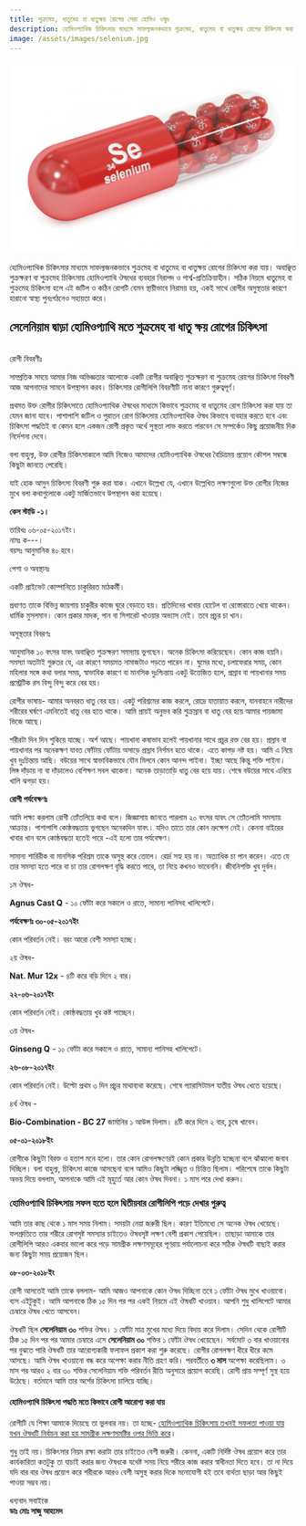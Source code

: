 ```yaml
---
title: শুক্রমেহ, ধাতুমেহ বা ধাতুক্ষয় রোগের সেরা হোমিও ওষুধ
description: হোমিওপ্যাথিক চিকিৎসার মাধ্যমে সাফল্যজনকভাবে শুক্রমেহ, ধাতুমেহ বা ধাতুক্ষয় রোগের চিকিৎসা করা যায়। অবাঞ্ছিত শুক্রক্ষরণ বা শুক্রমেহ চিকিৎসায় হোমিওপ্যাথি ঔষধের ব্যবহার নিরাপদ ও পার্শ্ব-প্রতিক্রিয়াহীন।
image: /assets/images/selenium.jpg
---
```

<p><img src="/assets/images/selenium.jpg" alt="শুক্রমেহ, ধাতুমেহ বা ধাতুক্ষয় রোগের সেরা হোমিও ওষুধ" /></p>

হোমিওপ্যাথিক চিকিৎসার মাধ্যমে সাফল্যজনকভাবে শুক্রমেহ বা ধাতুমেহ বা ধাতুক্ষয় রোগের চিকিৎসা করা যায়। অবাঞ্ছিত শুক্রক্ষরণ বা শুক্রমেহ চিকিৎসায় হোমিওপ্যাথি ঔষধের ব্যবহার নিরাপদ ও পার্শ্ব-প্রতিক্রিয়াহীন। সঠিক নিয়মে ধাতুমেহ বা শুক্রমেহ চিকিৎসা হলে এই জটিল ও কঠিন রোগটি যেমন স্থায়ীভাবে নিরাময় হয়, একই সাথে রোগীর অসুস্থতার কারণে হারানো স্বাস্থ্য পুনঃগঠনেও সহায়তা করে।

## সেলেনিয়াম দ্বাড়া হোমিওপ্যাথি মতে শুক্রমেহ বা ধাতু ক্ষয় রোগের চিকিৎসা
<p><br>
রোগী বিবরণীঃ</p>

সাম্প্রতিক সময়ে আমার নিজ অভিজ্ঞতার আলোকে একটি রোগীর অবাঞ্ছিত শুক্রক্ষরণ বা শুক্রমেহ রোগের চিকিৎসা বিবরণী আজ আপনাদের সামনে উপস্থাপন করব। চিকিৎসার রোগীলিপি বিবরণীটি নানা কারণে গুরুত্বপূর্ণ।

প্রথমত উক্ত রোগীর চিকিৎসাতে হোমিওপ্যাথিক ঔষধের মাধ্যমে কিভাবে শুক্রমেহ বা ধাতুমেহ রোগ চিকিৎসা করা যায় তা যেমন জানা যাবে। পাশাপাশি জটিল ও পুরাতন রোগ চিকিৎসায় হোমিওপ্যাথিক ঔষধ কিভাবে ব্যবহার করতে হবে এবং চিকিৎসা পদ্ধতিই বা কেমন হলে একজন রোগী প্রকৃত অর্থে সুস্থতা লাভ করতে পারবেন সে সম্পর্কেও কিছু প্রয়োজনীয় দিক নির্দেশনা দেবে।

বলা বাহুল্য, উক্ত রোগীর চিকিৎসাকালে আমি নিজেও আমাদের হোমিওপ্যাথিক ঔষধের বৈচিত্রময় প্রয়োগ কৌশল সম্বন্ধে কিছুটা জানতে পেরেছি।

যাই হোক আসুন চিকিৎসা বিবরণী শুরু করা যাক। এখানে উল্লেখ্য যে, এখানে উল্লেখিত লক্ষণগুলো উক্ত রোগীর নিজের মুখে বলা কথাগুলোকে একটু মার্জিতভাবে উপস্থাপন করা হয়েছে।

<strong>কেস স্টাডি -১।</strong>

<p>তারিখঃ ০৬-০৫-২০১৭ইং।<br>
নামঃ ক---।<br>
বয়সঃ আনুমানিক ৪০ হবে।</p>

পেশা ও অবস্থানঃ

একটি প্রাইভেট কোম্পানিতে চাকুরিরত মাঠকর্মী।

প্রধাণত তাকে বিভিন্ন জায়গায় চাকুরীর কাজে ঘুরে বেড়াতে হয়। প্রতিদিনের খাবার হোটেল বা রেস্তোরাতে খেয়ে থাকেন। ধার্মিক মুসলমান। কোন প্রকার মাদক, পান বা সিগারেট খাওয়ার অভ্যাস নেই। তবে প্রচুর চা খান।

অসুস্থতার বিবরণঃ

আনুমানিক ১০ বৎসর যাবৎ অবাঞ্ছিত শুক্রক্ষরণ সমস্যায় ভুগছেন। অনেক চিকিৎসা করিয়েছেন। কোন ‌কাজ হয়নি। সমস্যা অতটাই গুরুতর যে, এর কারণে সময়মত নামাজটাও পড়তে পারেন না। ঘুমের মধ্যে, চলাফেরার সময়, কোন মহিলার সঙ্গে কথা বলার সময়, স্বাভাবিক কারণে বা মানসিক দুঃশ্চিন্তায় একটু উত্তেজিত হলে, প্রস্রাব বা পায়খানার সময় প্রস্ট্রেটিক রস বিন্দু বিন্দু করে বের হয়।

রোগীর ভাষায়- আমার অনবরত ধাতু বের হয়। একটু পরিশ্রমের কাজ করলে, রোদ্রে যাতায়াত করলে, যানবাহনে নারীদের শরীরের ঘর্ষণে এমনিতেই ধাতু বের হতে থাকে। আমি প্রায়ই অনুভব করি শুক্রস্রাব বা ধাতু বের হয়ে আমার পায়জামা ভিজে আছে।

শরীরটা দিন দিন শুকিয়ে যাচ্ছে। অর্শ আছে। পায়খানা কষাভাব হলেই পায়খানার সাথে প্রচুর রক্ত বের হয়। প্রস্রাব বা পায়খানার পর অনেকক্ষণ যাবত ফোঁটায় ফোঁটায় অসাড়ে প্রস্রাব নির্গমন হতে থাকে। এতে কাপড় নষ্ট হয়। আমি এ নিয়ে খুব দুঃচিন্তায় আছি। বউয়ের সাথে স্বাভাবিকভাবে যৌন মিলনে কোন আনন্দ পাইনা। ইচ্ছা আছে কিন্তু শক্তি পাইনা। লিঙ্গ দাঁড়ায় না বা দাঁড়ালেও বেশিক্ষণ সবল থাকেনা। অনেক তাড়াতাড়ি ধাতু বের হয়ে যায়। শেষে বউয়ের সাথে এনিয়ে খালি ঝগড়া হয়।

<strong>রোগী পর্যবেক্ষণঃ</strong>

আমি লক্ষ্য করলাম রোগী তোঁতলিয়ে কথা বলে। জিজ্ঞাসায় জানতে পারলাম ২০ বৎসর যাবৎ সে তোঁতলামি সমস্যায় আক্রান্ত। পাশাপাশি কোষ্ঠবদ্ধতায় ভুগছেন অনেকদিন যাবৎ। যদিও তাতে তার কোন ভ্রুক্ষেপ নেই। কেননা বাইরের খাবার খান বলে কোষ্ঠবদ্ধতা হতেই পারে -এই হলো তার পর্যবেক্ষণ।

সামান্য শারিরীক বা মানসিক পরিশ্রম তাকে অসুস্থ করে তোলে। রোর্দ্র সহ্য হয় না। অত্যাধিক চা পান করেন। এতে যে তার সমস্যা হতে পারে বা চা তার রোগলক্ষণ বৃদ্ধি করতে পারে, তা নিয়ে কখনও ভাবেননি। জীবনিশক্তি খুব দুর্বল।

১ম ঔষধ-

<strong>Agnus Cast Q</strong> - ১০ ফোঁটা করে সকালে ও রাতে, সামান্য পানিসহ খালিপেটে।

<strong>পর্যবেক্ষণঃ ৩০-০৫-২০১৭ইং</strong>

কোন পরিবর্তন নেই। বরং আরো বেশী সমস্যা হচ্ছে।

২য় ঔষধ-

<strong>Nat. Mur 12x</strong> - ৪টি করে বড়ি দিনে ২ বার।

<strong>২২-০৬-২০১৭ইং</strong>

কোন পরিবর্তন নেই। কোষ্ঠবদ্ধতায় খুব কষ্ট পাচ্ছেন।

৩য় ঔষধ-

<strong>Ginseng Q</strong> - ১০ ফোঁটা করে সকালে ও রাতে, সামান্য পানিসহ খালিপেটে।

<strong>২৬-০৮-২০১৭ইং</strong>

কোন পরিবর্তন নেই। উল্টো প্রথম ৩ দিন প্রচুর মাথাব্যথা করেছে। শেষে প্যারাসিটামল যাতীয় ঔষধ খেতে হয়েছে।

৪র্থ ঔষধ -

<strong>Bio-Combination - BC 27</strong> জার্মানির ১ আউন্স দিলাম। ৪টি করে দিনে ২ বার, চুষে খাবেন।

<strong>০৫-০১-২০১৮ইং</strong>

রোগীকে কিছুটা বিরক্ত ও হতাশ মনে হলো। তার কোন রোগলক্ষণেরই কোন প্রকার উন্নতি হচ্ছেনা বলে ঝাঁঝালো জবাব দিচ্ছিল। বলা বাহুল্য, চিকিৎসা কাজে আসছেনা বলে আমিও কিছুটা লজ্জ্বিত ও চিন্তিত ছিলাম। পরিশেষে তাকে কিছুটা অভয় দিয়ে বললাম, আপনাকে আমি এই মূহুর্তে আর কোন ঔষধ দিবনা। ১ মাস পরে দেখা করুন।

### হোমিওপ্যাথি চিকিৎসায় সফল হতে হলে দ্বিতীয়বার রোগীলিপি পড়ে দেখার গুরুত্ব

আমি তার কাছ থেকে ১ মাস সময় নিলাম। সময়টা নেয়া জরুরী ছিল। কারণ ইতিমধ্যে সে অনেক ঔষধ খেয়েছে। ফলশ্রুতিতে তার শরীরে রোগসৃষ্ট সমস্যার চাইতেও ঔষধসৃষ্ট লক্ষণ বেশী প্রকাশ পেয়েছিল। তাছাড়া আমাকে তার রোগীলিপি আরও একবার ভালো করে পড়ে সামগ্রীক লক্ষণসমূহের পূণরায় পর্যালোচনা করে সঠিক ঔষধটি বাছাই করার জন্য কিছুটা সময় প্রয়োজন ছিল।

<strong>০৮-০৩-২০১৮ইং</strong>

রোগী আসতেই আমি তাকে বললাম- আমি আজও আপনাকে কোন ঔষধ দিচ্ছিনা তবে ১ ফোঁটা ঔষধ মুখে খাওয়াবো। ব্যস এইটুকুই। আমি আপনাকে ঠিক ১৫ দিন পর পর একই নিয়মে এই ঔষধটি খাওয়াব। আপনি শুধু খালিপেটে আমার চেম্বারে ঔষধ খেতে আসবেন।

ঔষধটি ছিল <strong>সেলেনিয়াম ৩০</strong> শক্তির ঔষধ। ১ ফোঁটা মাত্র মুখের মধ্যে দিয়ে বিদায় করে দিলাম। সেদিন থেকে রোগীটি ঠিক ১৫ দিন পর পর আমার চেম্বারে এসে <strong>সেলেনিয়াম ৩০</strong> শক্তির ১ ফোঁটা ঔষধ খেয়েছেন। সর্বম‌োট ৩ বার খাওয়ানোর পর বুঝতে পারি ঔষধটি তার আরোগ্যকারী ফলাফল প্রকাশ করা শুরু করেছে। রোগীর রোগলক্ষণ ধীরে ধীরে কমে আসছে। আমি ঔষধ খাওয়ানো বন্ধ করে অপেক্ষা করার নীতি গ্রহণ করি। পরবর্তীতে <strong>৩ মাস</strong> অপেক্ষা করেছিলাম। ৩ মাস পর আরও ২ বার ৩০ শক্তির সেলেনিয়াম শক্তি পরিবর্তন রীতি অনুসারে প্রয়োগ করেছি। রোগী প্রায় সম্পূর্ণ সুস্থ হয়ে উঠেছে। বর্তমানে আমি তার অর্শের চিকিৎসা চালিয়ে যাচ্ছি।

#### হোমিওপ্যাথি চিকিৎসা পদ্ধতি মতে কিভাবে রোগী আরোগ্য করা যায়

রোগীটি যে শিক্ষা আমাকে দিয়েছে তা ভুলবার নয়। তা হচ্ছে- <span style="text-decoration:underline;">হোমিওপ্যাথিক চিকিৎসায় তখনই সফলতা পাওয়া যায় যখন ঔষধটি নির্বাচন করা হয় সামগ্রীক লক্ষণসমষ্টির ওপর ভিত্তি করে</span>।

শুধু তাই নয়। চিকিৎসার নিয়ম রক্ষা করাটা তার চাইতেও বেশী জরুরী। কেননা, একটি নির্দিষ্ট ঔষধ প্রয়োগ করে তার কার্যকারিতা কতটুকু তা যাচাই করার জন্য ঔষধকে যথেষ্ট সময় নিয়ে শরীরে কাজ করার স্বাধীনতা দিতে হবে। তা না দিয়ে যদি বার বার ঔষধ প্রয়োগ করে শরীরকে আরও বেশী অসুস্থ করার দিকে মনোযোগী হই তবে ব্যর্থতা ছাড়া আর কিছুই পাওয়া সম্ভব নয়।

<p>ধন্যবাদ সবাইকে<br>
<strong>ডাঃ মোঃ সাজু আহমেদ</strong></p>
